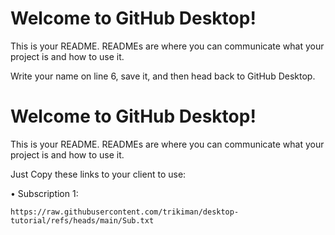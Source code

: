 # Welcome to GitHub Desktop!

This is your README. READMEs are where you can communicate what your project is and how to use it.

Write your name on line 6, save it, and then head back to GitHub Desktop.

# Welcome to GitHub Desktop!

This is your README. READMEs are where you can communicate what your project is and how to use it.

Just Copy these links to your client to use:

• Subscription 1:

```https://raw.githubusercontent.com/trikiman/desktop-tutorial/refs/heads/main/Sub.txt```

